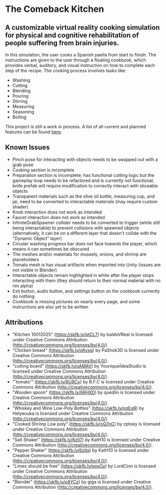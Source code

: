 # The Comeback Kitchen

## A customizable virtual reality cooking simulation for physical and cognitive rehabilitation of people suffering from brain injuries.

In this simulation, the user cooks a Spanish paella from start to finish. The instructions are given to the user through a floating cookbook, which provides verbal, auditory, and visual instruction on how to complete each step of the recipe. The cooking process involves tasks like:
* Washing
* Cutting
* Blending
* Pouring
* Stirring
* Measuring
* Seasoning
* Boiling

This project is still a work in process. A list of all current and planned features can be found [here](https://docs.google.com/document/d/1NuB3CT_3VS6INMH4pw8s-wMEcc9o-rb2ZLLaVK4x4oo/edit?usp=sharing).

## Known Issues

* Pinch pose for interacting with objects needs to be swapped out with a grab pose
* Cooking section is incomplete
* Preparation section is incomplete; has functional cutting logic but the gameplay loop needs to be refactored and is currently not functional; knife prefab will require modification to correctly interact with sliceable objects
* Transparent materials such as the olive oil bottle, measuring cup, and jar, need to be converted to interactable materials (may require custom shader)
* Knob interaction does not work as intended
* Faucet interaction does not work as intended
* InfiniteGrabSpawner collider needs to be converted to trigger (while still being interactable) to prevent collisions with spawned objects (alternatively, it can be on a different layer that doesn't collide with the "Dynamic Object" layer)
* Circular washing progress bar does not face towards the player, which means it can sometimes be obscured
* The meshes and/or materials for mussels, onions, and shrimp are placeholders
* Tomato mesh is has visual artifacts when imported into Unity (issues are not visible in Blender)
* Interactable objects remain highlighted in white after the player stops interacting with them (they should return to their normal material with no rim alpha)
* Exit button, audio button, and settings button on the cookbook currently do nothing
* Cookbook is missing pictures on nearly every page, and some instructions are also yet to be written

## Attributions

* "Kitchen 10012025" (https://skfb.ly/ptCL7) by baldoVReal is licensed under Creative Commons Attribution (http://creativecommons.org/licenses/by/4.0/).
* "Chicken breast" (https://skfb.ly/oKysq) by PaShok3D is licensed under Creative Commons Attribution (http://creativecommons.org/licenses/by/4.0/).
* "cutting board" (https://skfb.ly/oAMAV) by YouniqueĪdeaStudio is licensed under Creative Commons Attribution (http://creativecommons.org/licenses/by/4.0/).
* "'tomato'" (https://skfb.ly/6U8Cv) by B.F.C is licensed under Creative Commons Attribution (http://creativecommons.org/licenses/by/4.0/).
* "Wooden spoon" (https://skfb.ly/6RHXD) by quedlin is licensed under Creative Commons Attribution (http://creativecommons.org/licenses/by/4.0/).
* "Whiskey and Wine Low-Poly Bottles" (https://skfb.ly/oqEqR) by Helyeouka is licensed under Creative Commons Attribution (http://creativecommons.org/licenses/by/4.0/).
* "Cooked Shrimp Low poly" (https://skfb.ly/oQ7nC) by cptoey is licensed under Creative Commons Attribution (http://creativecommons.org/licenses/by/4.0/).
* "Salt Shaker" (https://skfb.ly/6zII7) by KatH10 is licensed under Creative Commons Attribution (http://creativecommons.org/licenses/by/4.0/).
* "Pepper Shaker" (https://skfb.ly/6zIIq) by KatH10 is licensed under Creative Commons Attribution (http://creativecommons.org/licenses/by/4.0/).
* "Limes should be free" (https://skfb.ly/pnsOz) by LordCinn is licensed under Creative Commons Attribution (http://creativecommons.org/licenses/by/4.0/).
* "Blender" (https://skfb.ly/o8YCz) by giga is licensed under Creative Commons Attribution (http://creativecommons.org/licenses/by/4.0/).